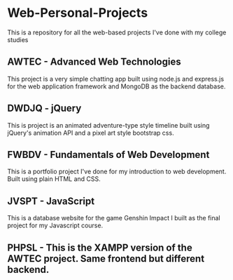 # Web-Personal-Projects

This is a repository for all the web-based projects I've done with my college studies


## AWTEC - Advanced Web Technologies
This project is a very simple chatting app built using node.js and express.js for the web application framework and MongoDB as the backend database.

## DWDJQ - jQuery
This is project is an animated adventure-type style timeline built using jQuery's animation API and a pixel art style bootstrap css.

## FWBDV - Fundamentals of Web Development
This is a portfolio project I've done for my introduction to web development. Built using plain HTML and CSS.

## JVSPT - JavaScript
This is a database website for the game Genshin Impact I built as the final project for my Javascript course.

## PHPSL - This is the XAMPP version of the AWTEC project. Same frontend but different backend.
